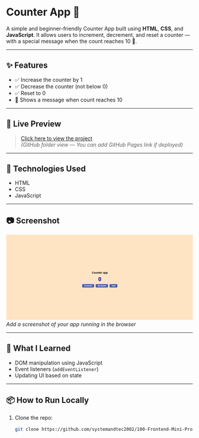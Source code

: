
# Counter App 🧮

A simple and beginner-friendly Counter App built using **HTML**, **CSS**, and **JavaScript**. It allows users to increment, decrement, and reset a counter — with a special message when the count reaches 10 🎉.

---

## ✨ Features

- ✅ Increase the counter by 1
- ✅ Decrease the counter (not below 0)
- ✅ Reset to 0
- 🎉 Shows a message when count reaches 10

---

## 🚀 Live Preview

> [Click here to view the project](https://github.com/systemandtec2002/100-Frontend-Mini-Projects/tree/main/LEVEL-1-SuperEasy/Counter)  
> *(GitHub folder view — You can add GitHub Pages link if deployed)*

---

## 📁 Technologies Used

- HTML
- CSS
- JavaScript

---

## 📷 Screenshot

![App Screenshot](counter.png)  
*Add a screenshot of your app running in the browser*

---

## 🧠 What I Learned

- DOM manipulation using JavaScript
- Event listeners (`addEventListener`)
- Updating UI based on state

---

## 📦 How to Run Locally

1. Clone the repo:
   ```bash
   git clone https://github.com/systemandtec2002/100-Frontend-Mini-Projects.git
